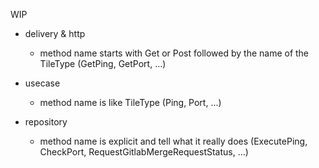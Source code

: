 WIP

- delivery & http
  - method name starts with Get or Post followed by the name of the TileType (GetPing, GetPort, ...)

- usecase
  - method name is like TileType (Ping, Port, ...)
  
- repository
  - method name is explicit and tell what it really does (ExecutePing, CheckPort, RequestGitlabMergeRequestStatus, ...)
